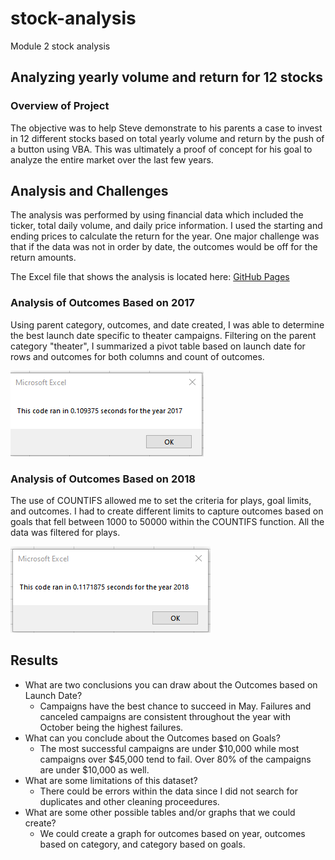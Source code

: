 # stock-analysis
Module 2 stock analysis

## Analyzing yearly volume and return for 12 stocks

### Overview of Project
The objective was to help Steve demonstrate to his parents a case to invest in 12 different stocks based on total yearly volume and return by the push of a button using VBA. This was ultimately a proof of concept for his goal to analyze the entire market over the last few years. 

## Analysis and Challenges
The analysis was performed by using financial data which included the ticker, total daily volume, and daily price information. I used the starting and ending prices to calculate the return for the year. One major challenge was that if the data was not in order by date, the outcomes would be off for the return amounts. 

The Excel file that shows the analysis is located here: [GitHub Pages]( https://github.com/trallen09/stock-analysis/blob/main/VBA_Challenge.xlsm)
### Analysis of Outcomes Based on 2017
Using parent category, outcomes, and date created, I was able to determine the best launch date specific to theater campaigns. Filtering on the parent category "theater", I summarized a pivot table based on launch date for rows and outcomes for both columns and count of outcomes.  

![alt text](https://github.com/trallen09/stock-analysis/blob/main/Resources/VBA_Challenge_2017.png)
### Analysis of Outcomes Based on 2018
The use of COUNTIFS allowed me to set the criteria for plays, goal limits, and outcomes. I had to create different limits to capture outcomes based on goals that fell between 1000 to 50000 within the COUNTIFS function. All the data was filtered for plays.

![alt text](https://github.com/trallen09/stock-analysis/blob/main/Resources/VBA_Challenge_2018.png)

## Results

- What are two conclusions you can draw about the Outcomes based on Launch Date?
  - Campaigns have the best chance to succeed in May. Failures and canceled campaigns are consistent throughout the year with October being the highest failures.
- What can you conclude about the Outcomes based on Goals?
  - The most successful campaigns are under $10,000 while most campaigns over $45,000 tend to fail. Over 80% of the campaigns are under $10,000 as well.
- What are some limitations of this dataset?
  - There could be errors within the data since I did not search for duplicates and other cleaning proceedures.
- What are some other possible tables and/or graphs that we could create?
  - We could create a graph for outcomes based on year, outcomes based on category, and category based on goals.
